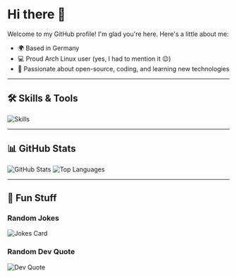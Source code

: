 # Hi there 👋

Welcome to my GitHub profile! I'm glad you're here. Here's a little about me:

- 🌍 Based in Germany
- 💻 Proud Arch Linux user (yes, I had to mention it 😉)
- 🚀 Passionate about open-source, coding, and learning new technologies

---

## 🛠️ Skills & Tools
![Skills](https://skillicons.dev/icons?i=linux,arch,git,bash,kotlin,python,typescript)

---

## 📊 GitHub Stats
![GitHub Stats](https://github-readme-stats.vercel.app/api?username=YanicDiscomfort&theme=tokyonight&show_icons=true&hide_border=true&count_private=true)
![Top Languages](https://github-readme-stats.vercel.app/api/top-langs/?username=YanicDiscomfort&theme=tokyonight&layout=compact&hide_border=true)

---

## 🎉 Fun Stuff
### Random Jokes
![Jokes Card](https://readme-jokes.vercel.app/api?hideBorder&theme=tokyonight)

### Random Dev Quote
![Dev Quote](https://quotes-github-readme.vercel.app/api?type=horizontal&theme=tokyonight)
